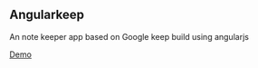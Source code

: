 ## Angularkeep

An note keeper app based on Google keep build using angularjs

[Demo](http://hugodias.github.com/angularkeep/)